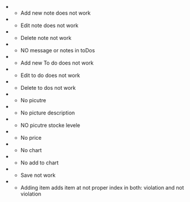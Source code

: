 * + Add new note does not work
* + Edit note does not work
* + Delete note not work
* + NO message or notes in toDos
* - Add new To do does not work
* - Edit to do does not work
* - Delete to dos not work
* - No picutre
* - No picture description
* - NO picutre stocke levele
* - No price
* - No chart
* - No add to chart
* - Save not work
* - Adding item adds item at not proper index in both: violation and not violation